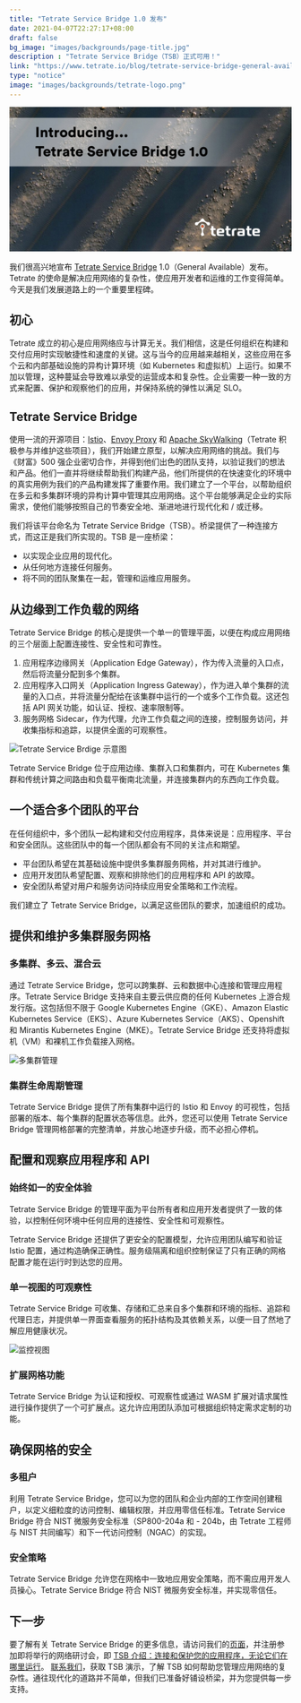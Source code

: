 ```yaml
---
title: "Tetrate Service Bridge 1.0 发布"
date: 2021-04-07T22:27:17+08:00
draft: false
bg_image: "images/backgrounds/page-title.jpg"
description : "Tetrate Service Bridge（TSB）正式可用！"
link: "https://www.tetrate.io/blog/tetrate-service-bridge-general-availability/"
type: "notice"
image: "images/backgrounds/tetrate-logo.png"
---
```


![Tetrate](008eGmZEly1gpbh3r4a10j31dk0peb2a.jpg)

我们很高兴地宣布 [Tetrate Service Bridge](https://www.tetrate.io/tetrate-service-bridge/) 1.0（General Available）发布。Tetrate 的使命是解决应用网络的复杂性，使应用开发者和运维的工作变得简单。今天是我们发展道路上的一个重要里程碑。

## 初心

Tetrate 成立的初心是应用网络应与计算无关。我们相信，这是任何组织在构建和交付应用时实现敏捷性和速度的关键。这与当今的应用越来越相关，这些应用在多个云和内部基础设施的异构计算环境（如 Kubernetes 和虚拟机）上运行。如果不加以管理，这种蔓延会导致难以承受的运营成本和复杂性。企业需要一种一致的方式来配置、保护和观察他们的应用，并保持系统的弹性以满足 SLO。

## Tetrate Service Bridge

使用一流的开源项目：[Istio](https://istio.io/)、[Envoy Proxy](http://envoyproxy.io/) 和 [Apache SkyWalking](https://skywalking.apache.org/)（Tetrate 积极参与并维护这些项目），我们开始建立原型，以解决应用网络的挑战。我们与《财富》500 强企业密切合作，并得到他们出色的团队支持，以验证我们的想法和产品。他们一直并将继续帮助我们构建产品，他们所提供的在快速变化的环境中的真实用例为我们的产品构建发挥了重要作用。我们建立了一个平台，以帮助组织在多云和多集群环境的异构计算中管理其应用网络。这个平台能够满足企业的实际需求，使他们能够按照自己的节奏安全地、渐进地进行现代化和 / 或迁移。

我们将该平台命名为 Tetrate Service Bridge（TSB）。桥梁提供了一种连接方式，而这正是我们所实现的。TSB 是一座桥梁：

- 以实现企业应用的现代化。
- 从任何地方连接任何服务。
- 将不同的团队聚集在一起，管理和运维应用服务。

## 从边缘到工作负载的网络

Tetrate Service Bridge 的核心是提供一个单一的管理平面，以便在构成应用网络的三个层面上配置连接性、安全性和可靠性。

1. 应用程序边缘网关（Application Edge Gateway），作为传入流量的入口点，然后将流量分配到多个集群。
2. 应用程序入口网关（Application Ingress Gateway），作为进入单个集群的流量的入口点，并将流量分配给在该集群中运行的一个或多个工作负载。这还包括 API 网关功能，如认证、授权、速率限制等。
3. 服务网格 Sidecar，作为代理，允许工作负载之间的连接，控制服务访问，并收集指标和追踪，以提供全面的可观察性。

![Tetrate Service Brdige 示意图](008eGmZEly1gpbh9rhd10j30sg0iq78k.jpg)

Tetrate Service Bridge 位于应用边缘、集群入口和集群内，可在 Kubernetes 集群和传统计算之间路由和负载平衡南北流量，并连接集群内的东西向工作负载。

## 一个适合多个团队的平台

在任何组织中，多个团队一起构建和交付应用程序，具体来说是：应用程序、平台和安全团队。这些团队中的每一个团队都会有不同的关注点和期望。

- 平台团队希望在其基础设施中提供多集群服务网格，并对其进行维护。
- 应用开发团队希望配置、观察和排除他们的应用程序和 API 的故障。
- 安全团队希望对用户和服务访问持续应用安全策略和工作流程。

我们建立了 Tetrate Service Bridge，以满足这些团队的要求，加速组织的成功。

## 提供和维护多集群服务网格

### 多集群、多云、混合云

通过 Tetrate Service Bridge，您可以跨集群、云和数据中心连接和管理应用程序。Tetrate Service Bridge 支持来自主要云供应商的任何 Kubernetes 上游合规发行版。这包括但不限于 Google Kubernetes Engine（GKE）、Amazon Elastic Kubernetes Service（EKS）、Azure Kubernetes Service（AKS）、Openshift 和 Mirantis Kubernetes Engine（MKE）。Tetrate Service Bridge 还支持将虚拟机（VM）和裸机工作负载接入网格。 

![多集群管理](multicluster.gif)

### 集群生命周期管理

Tetrate Service Bridge 提供了所有集群中运行的 Istio 和 Envoy 的可视性，包括部署的版本、每个集群的配置状态等信息。此外，您还可以使用 Tetrate Service Bridge 管理网格部署的完整清单，并放心地逐步升级，而不必担心停机。

## 配置和观察应用程序和 API

### 始终如一的安全体验

Tetrate Service Bridge 的管理平面为平台所有者和应用开发者提供了一致的体验，以控制任何环境中任何应用的连接性、安全性和可观察性。

Tetrate Service Bridge 还提供了更安全的配置模型，允许应用团队编写和验证 Istio 配置，通过构造确保正确性。服务级隔离和组织控制保证了只有正确的网格配置才能在运行时到达您的应用。

### 单一视图的可观察性

Tetrate Service Bridge 可收集、存储和汇总来自多个集群和环境的指标、追踪和代理日志，并提供单一界面查看服务的拓扑结构及其依赖关系，以便一目了然地了解应用健康状况。

![监控视图](dashboard.gif)

### 扩展网格功能

Tetrate Service Bridge 为认证和授权、可观察性或通过 WASM 扩展对请求属性进行操作提供了一个可扩展点。这允许应用团队添加可根据组织特定需求定制的功能。

## 确保网格的安全

### 多租户

利用 Tetrate Service Bridge，您可以为您的团队和企业内部的工作空间创建租户，以定义细粒度的访问控制、编辑权限，并应用零信任标准。Tetrate Service Bridge 符合 NIST 微服务安全标准（SP800-204a 和 - 204b，由 Tetrate 工程师与 NIST 共同编写）和下一代访问控制（NGAC）的实现。

### 安全策略

Tetrate Service Bridge 允许您在网格中一致地应用安全策略，而不需应用开发人员操心。Tetrate Service Bridge 符合 NIST 微服务安全标准，并实现零信任。

## 下一步

要了解有关 Tetrate Service Bridge 的更多信息，请访问我们的[页面](https://www.tetrate.io/tetrate-service-bridge/)，并注册参加即将举行的网络研讨会，即 [TSB 介绍：连接和保护您的应用程序，无论它们在哪里运行](https://us02web.zoom.us/webinar/register/1716177543798/WN_JukXWVU-TP-68A6y-NAs6Q)。 [联系我们](https://www.tetrate.io/contact-us/)，获取 TSB 演示，了解 TSB 如何帮助您管理应用网络的复杂性。通往现代化的道路并不简单，但我们已准备好铺设桥梁，并为您提供每一步支持。